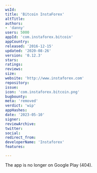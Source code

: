 ```yaml
---
wsId: 
title: 'Bitcoin InstaForex'
altTitle: 
authors:
- 'danny'
users: 5000
appId: 'com.instaforex.bitcoin'
appCountry: 
released: '2016-12-15'
updated: '2020-08-26'
version: '0.12.3'
stars: 
ratings: 
reviews: 
size: 
website: 'http://www.instaforex.com'
repository: 
issue: 
icon: 'com.instaforex.bitcoin.png'
bugbounty: 
meta: 'removed'
verdict: 'wip'
appHashes: 
date: '2023-05-10'
signer: 
reviewArchive: 
twitter: 
social: 
redirect_from: 
developerName: 'Instaforex'
features: 

---
```


The app is no longer on Google Play (404).